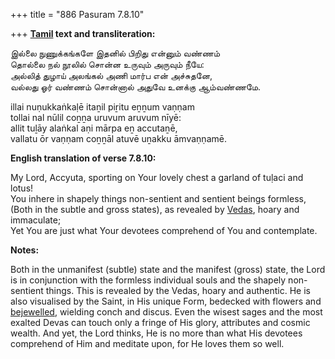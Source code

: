 +++
title = "886 Pasuram 7.8.10"

+++
**[Tamil](/definition/tamil#history "show Tamil definitions") text and transliteration:**

இல்லை நுணுக்கங்களே இதனில் பிறிது என்னும் வண்ணம்  
தொல்லை நல் நூலில் சொன்ன உருவும் அருவும் நீயே:  
அல்லித் துழாய் அலங்கல் அணி மார்ப என் அச்சுதனே,  
வல்லது ஓர் வண்ணம் சொன்னால் அதுவே உனக்கு ஆம்வண்ணமே.

illai nuṇukkaṅkaḷē itaṉil piṟitu eṉṉum vaṇṇam  
tollai nal nūlil coṉṉa uruvum aruvum nīyē:  
allit tuḻāy alaṅkal aṇi mārpa eṉ accutaṉē,  
vallatu ōr vaṇṇam coṉṉāl atuvē uṉakku āmvaṇṇamē.

**English translation of verse 7.8.10:**

My Lord, Accyuta, sporting on Your lovely chest a garland of tuḷaci and lotus!  
You inhere in shapely things non-sentient and sentient beings formless,  
(Both in the subtle and gross states), as revealed by [Vedas](/definition/veda#vaishnavism "show Vedas definitions"), hoary and immaculate;  
Yet You are just what Your devotees comprehend of You and contemplate.

**Notes:**

Both in the unmanifest (subtle) state and the manifest (gross) state, the Lord is in conjunction with the formless individual souls and the shapely non-sentient things. This is revealed by the Vedas, hoary and authentic. He is also visualised by the Saint, in His unique Form, bedecked with flowers and [bejewelled](/definition/bejewelled#history "show bejewelled definitions"), wielding conch and discus. Even the wisest sages and the most exalted Devas can touch only a fringe of His glory, attributes and cosmic wealth. And yet, the Lord thinks, He is no more than what His devotees comprehend of Him and meditate upon, for He loves them so well.


